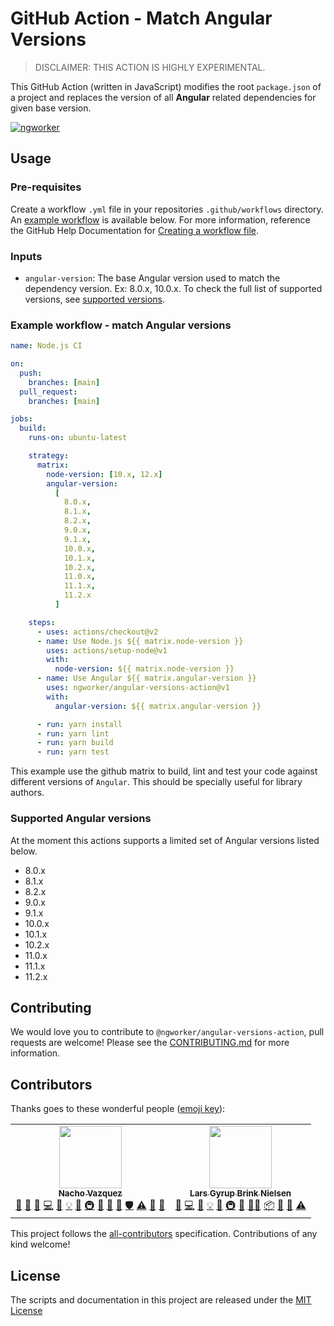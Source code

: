 # GitHub Action - Match Angular Versions

> DISCLAIMER: THIS ACTION IS HIGHLY EXPERIMENTAL.

This GitHub Action (written in JavaScript) modifies the root `package.json` of a project and replaces the version of all **Angular** related dependencies for given base version.

[![ngworker](https://img.shields.io/badge/ngworker-%40-red)](https://github.com/ngworker/)

## Usage

### Pre-requisites

Create a workflow `.yml` file in your repositories `.github/workflows` directory. An [example workflow](#example-workflow---match-Angular-versions) is available below. For more information, reference the GitHub Help Documentation for [Creating a workflow file](https://help.github.com/en/articles/configuring-a-workflow#creating-a-workflow-file).

### Inputs

- `angular-version`: The base Angular version used to match the dependency version. Ex: 8.0.x, 10.0.x. To check the full list of supported versions, see [supported versions](###Supported-Angular-versions).

### Example workflow - match Angular versions

```yaml
name: Node.js CI

on:
  push:
    branches: [main]
  pull_request:
    branches: [main]

jobs:
  build:
    runs-on: ubuntu-latest

    strategy:
      matrix:
        node-version: [10.x, 12.x]
        angular-version:
          [
            8.0.x,
            8.1.x,
            8.2.x,
            9.0.x,
            9.1.x,
            10.0.x,
            10.1.x,
            10.2.x,
            11.0.x,
            11.1.x,
            11.2.x
          ]

    steps:
      - uses: actions/checkout@v2
      - name: Use Node.js ${{ matrix.node-version }}
        uses: actions/setup-node@v1
        with:
          node-version: ${{ matrix.node-version }}
      - name: Use Angular ${{ matrix.angular-version }}
        uses: ngworker/angular-versions-action@v1
        with:
          angular-version: ${{ matrix.angular-version }}

      - run: yarn install
      - run: yarn lint
      - run: yarn build
      - run: yarn test
```

This example use the github matrix to build, lint and test your code against different versions of `Angular`. This should be specially useful for library authors.

### Supported Angular versions

At the moment this actions supports a limited set of Angular versions listed below.

- 8.0.x
- 8.1.x
- 8.2.x
- 9.0.x
- 9.1.x
- 10.0.x
- 10.1.x
- 10.2.x
- 11.0.x
- 11.1.x
- 11.2.x

## Contributing

We would love you to contribute to `@ngworker/angular-versions-action`, pull requests are welcome! Please see the [CONTRIBUTING.md](CONTRIBUTING.md) for more information.

## Contributors

Thanks goes to these wonderful people ([emoji key](https://allcontributors.org/docs/en/emoji-key)):

<!-- ALL-CONTRIBUTORS-LIST:START - Do not remove or modify this section -->
<!-- prettier-ignore-start -->
<!-- markdownlint-disable -->
<table>
  <tr>
    <td align="center"><a href="https://github.com/NachoVazquez"><img src="https://avatars3.githubusercontent.com/u/9338604?v=4?s=100" width="100px;" alt=""/><br /><sub><b>Nacho Vazquez</b></sub></a><br /><a href="#question-NachoVazquez" title="Answering Questions">💬</a> <a href="https://github.com/ngworker/angular-versions-action/issues?q=author%3ANachoVazquez" title="Bug reports">🐛</a> <a href="#business-NachoVazquez" title="Business development">💼</a> <a href="https://github.com/ngworker/angular-versions-action/commits?author=NachoVazquez" title="Code">💻</a> <a href="https://github.com/ngworker/angular-versions-action/commits?author=NachoVazquez" title="Documentation">📖</a> <a href="#example-NachoVazquez" title="Examples">💡</a> <a href="#ideas-NachoVazquez" title="Ideas, Planning, & Feedback">🤔</a> <a href="#infra-NachoVazquez" title="Infrastructure (Hosting, Build-Tools, etc)">🚇</a> <a href="#maintenance-NachoVazquez" title="Maintenance">🚧</a> <a href="#projectManagement-NachoVazquez" title="Project Management">📆</a> <a href="https://github.com/ngworker/angular-versions-action/pulls?q=is%3Apr+reviewed-by%3ANachoVazquez" title="Reviewed Pull Requests">👀</a> <a href="#security-NachoVazquez" title="Security">🛡️</a> <a href="https://github.com/ngworker/angular-versions-action/commits?author=NachoVazquez" title="Tests">⚠️</a> <a href="#tool-NachoVazquez" title="Tools">🔧</a> <a href="#userTesting-NachoVazquez" title="User Testing">📓</a></td>
    <td align="center"><a href="https://dev.to/layzee"><img src="https://avatars.githubusercontent.com/u/6364586?v=4?s=100" width="100px;" alt=""/><br /><sub><b>Lars Gyrup Brink Nielsen</b></sub></a><br /><a href="https://github.com/ngworker/angular-versions-action/issues?q=author%3ALayZeeDK" title="Bug reports">🐛</a> <a href="https://github.com/ngworker/angular-versions-action/commits?author=LayZeeDK" title="Code">💻</a> <a href="https://github.com/ngworker/angular-versions-action/commits?author=LayZeeDK" title="Documentation">📖</a> <a href="#example-LayZeeDK" title="Examples">💡</a> <a href="#ideas-LayZeeDK" title="Ideas, Planning, & Feedback">🤔</a> <a href="#infra-LayZeeDK" title="Infrastructure (Hosting, Build-Tools, etc)">🚇</a> <a href="#maintenance-LayZeeDK" title="Maintenance">🚧</a> <a href="#mentoring-LayZeeDK" title="Mentoring">🧑‍🏫</a> <a href="#platform-LayZeeDK" title="Packaging/porting to new platform">📦</a> <a href="#plugin-LayZeeDK" title="Plugin/utility libraries">🔌</a> <a href="https://github.com/ngworker/angular-versions-action/pulls?q=is%3Apr+reviewed-by%3ALayZeeDK" title="Reviewed Pull Requests">👀</a> <a href="https://github.com/ngworker/angular-versions-action/commits?author=LayZeeDK" title="Tests">⚠️</a></td>
  </tr>
</table>

<!-- markdownlint-restore -->
<!-- prettier-ignore-end -->

<!-- ALL-CONTRIBUTORS-LIST:END -->

This project follows the [all-contributors](https://github.com/all-contributors/all-contributors) specification. Contributions of any kind welcome!

## License

The scripts and documentation in this project are released under the [MIT License](LICENSE)

